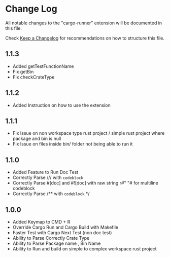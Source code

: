 # Change Log

All notable changes to the "cargo-runner" extension will be documented in this file.

Check [Keep a Changelog](http://keepachangelog.com/) for recommendations on how to structure this file.
## 1.1.3
- Added getTestFunctionName
- Fix getBin
- Fix checkCrateType 
## 1.1.2
- Added Instruction on how to use the extension

## 1.1.1
- Fix Issue on non workspace type rust project / simple rust project where package and bin is null
- Fix Issue on files inside bin/ folder not being able to run it

## 1.1.0
- Added Feature to Run Doc Test
- Correctly Parse /// with ```codeblock ```
- Correctly Parse #[doc] and #![doc] with raw string r#" "# for multiline codeblock
- Correctly Parse /** with ``` codeblock ``` */

## 1.0.0
-  Added Keymap to CMD + R
-  Override Cargo Run and Cargo Build with Makefile
-  Faster Test with Cargo Next Test (non doc test)
-  Ability to Parse Correctly Crate Type
-  Ability to Parse Package name , Bin Name
-  Ability to Run and build on simple to complex workspace rust project
